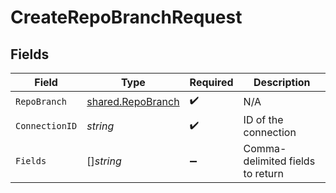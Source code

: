 # CreateRepoBranchRequest


## Fields

| Field                                                         | Type                                                          | Required                                                      | Description                                                   |
| ------------------------------------------------------------- | ------------------------------------------------------------- | ------------------------------------------------------------- | ------------------------------------------------------------- |
| `RepoBranch`                                                  | [shared.RepoBranch](../../../pkg/models/shared/repobranch.md) | :heavy_check_mark:                                            | N/A                                                           |
| `ConnectionID`                                                | *string*                                                      | :heavy_check_mark:                                            | ID of the connection                                          |
| `Fields`                                                      | []*string*                                                    | :heavy_minus_sign:                                            | Comma-delimited fields to return                              |